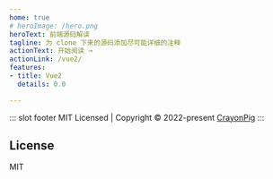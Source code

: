 ```yaml
---
home: true
# heroImage: /hero.png
heroText: 前端源码解读
tagline: 为 clone 下来的源码添加尽可能详细的注释
actionText: 开始阅读 →
actionLink: /vue2/
features:
- title: Vue2
  details: 0.0

---
```


::: slot footer
 MIT Licensed | Copyright © 2022-present [CrayonPig](https://github.com/CrayonPig)
:::

## License

MIT
